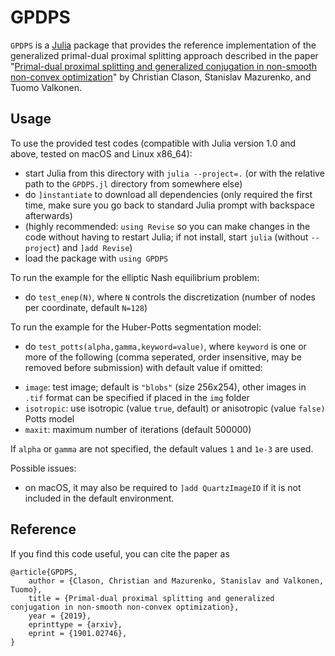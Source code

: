# GPDPS

`GPDPS` is a [Julia](http://julialang.org) package that provides the reference implementation of the generalized primal-dual proximal splitting approach described in the paper "[Primal-dual proximal splitting and generalized conjugation in non-smooth non-convex optimization](https://arxiv.org/abs/1901.02746)" by Christian Clason, Stanislav Mazurenko, and Tuomo Valkonen.

## Usage

To use the provided test codes (compatible with Julia version 1.0 and above, tested on macOS and Linux x86_64):

* start Julia from this directory with `julia --project=.` (or with the relative path to the `GPDPS.jl` directory from somewhere else)
* do `]instantiate` to download all dependencies (only required the first time, make sure you go back to standard Julia prompt with backspace afterwards)
* (highly recommended: `using Revise` so you can make changes in the code without having to restart Julia; if not install, start `julia` (without `--project`) and `]add Revise`)
* load the package with `using GPDPS`

To run the example for the elliptic Nash equilibrium problem:

* do `test_enep(N)`, where `N` controls the discretization (number of nodes per coordinate, default `N=128`)

To run the example for the Huber-Potts segmentation model:

* do `test_potts(alpha,gamma,keyword=value)`, where `keyword` is one or more of the following (comma seperated, order insensitive, may be removed before submission) with default value if omitted:

- `image`: test image; default is `"blobs"` (size 256x254), other images in `.tif` format can be specified if placed in the `img` folder
- `isotropic`: use isotropic (value `true`, default) or anisotropic (value `false)` Potts model
- `maxit`: maximum number of iterations (default 500000)

If `alpha` or `gamma` are not specified, the default values `1` and `1e-3` are used.

Possible issues:
* on macOS, it may also be required to `]add QuartzImageIO` if it is not included in the default environment.

## Reference

If you find this code useful, you can cite the paper as

    @article{GPDPS,
        author = {Clason, Christian and Mazurenko, Stanislav and Valkonen, Tuomo},
        title = {Primal-dual proximal splitting and generalized conjugation in non-smooth non-convex optimization},
        year = {2019},
        eprinttype = {arxiv},
        eprint = {1901.02746},
    }



